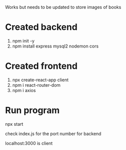 Works but needs to be updated to store images of books

# Created backend  
1. npm init -y
2. npm install express mysql2 nodemon cors

# Created frontend  
1. npx create-react-app client
2. npm i react-router-dom
3. npm i axios


# Run program 
npx start

check index.js for the port number for backend

localhost:3000 is client
